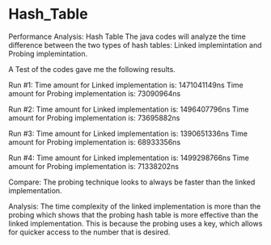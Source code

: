# Hash_Table

Performance Analysis: Hash Table 
The java codes will analyze the time difference between the two types of hash tables: Linked implemintation and Probing implemintation.

A Test of the codes gave me the following results. 

Run #1:
Time amount for Linked implementation is: 1471041149ns
Time amount for Probing implementation is: 73090964ns

Run #2:
Time amount for Linked implementation is: 1496407796ns
Time amount for Probing implementation is: 73695882ns

Run #3:
Time amount for Linked implementation is: 1390651336ns
Time amount for Probing implementation is: 68933356ns

Run #4:
Time amount for Linked implementation is: 1499298766ns
Time amount for Probing implementation is: 71338202ns

Compare: 
The probing technique looks to always be faster than the linked implementation. 

Analysis: 
The time complexity of the linked implementation is more than the probing which shows that the probing hash table is more effective than the linked implementation. This is because the probing uses a key, which allows for quicker access to the number that is desired.

